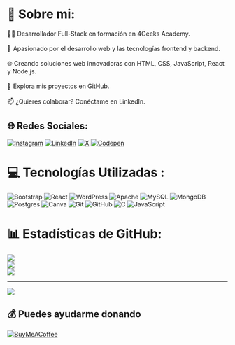 # 💫 Sobre mi:
👨‍💻 Desarrollador Full-Stack en formación en 4Geeks Academy.<br><br>🚀 Apasionado por el desarrollo web y las tecnologías frontend y backend.<br><br>🌐 Creando soluciones web innovadoras con HTML, CSS, JavaScript, React y Node.js.<br><br>📂 Explora mis proyectos en GitHub.<br><br>📫 ¿Quieres colaborar? Conéctame en LinkedIn.


## 🌐 Redes Sociales:
[![Instagram](https://img.shields.io/badge/Instagram-%23E4405F.svg?logo=Instagram&logoColor=white)](https://instagram.com/cristian_as05) [![LinkedIn](https://img.shields.io/badge/LinkedIn-%230077B5.svg?logo=linkedin&logoColor=white)](https://linkedin.com/in/cristian-ayala-sánchez-1a4157307) [![X](https://img.shields.io/badge/X-black.svg?logo=X&logoColor=white)](https://x.com/cristian_as05) [![Codepen](https://img.shields.io/badge/Codepen-000000?style=for-the-badge&logo=codepen&logoColor=white)](https://codepen.io/cristian_as05) 

# 💻 Tecnologías Utilizadas :
![Bootstrap](https://img.shields.io/badge/bootstrap-%238511FA.svg?style=for-the-badge&logo=bootstrap&logoColor=white) ![React](https://img.shields.io/badge/react-%2320232a.svg?style=for-the-badge&logo=react&logoColor=%2361DAFB) ![WordPress](https://img.shields.io/badge/WordPress-%23117AC9.svg?style=for-the-badge&logo=WordPress&logoColor=white) ![Apache](https://img.shields.io/badge/apache-%23D42029.svg?style=for-the-badge&logo=apache&logoColor=white) ![MySQL](https://img.shields.io/badge/mysql-4479A1.svg?style=for-the-badge&logo=mysql&logoColor=white) ![MongoDB](https://img.shields.io/badge/MongoDB-%234ea94b.svg?style=for-the-badge&logo=mongodb&logoColor=white) ![Postgres](https://img.shields.io/badge/postgres-%23316192.svg?style=for-the-badge&logo=postgresql&logoColor=white) ![Canva](https://img.shields.io/badge/Canva-%2300C4CC.svg?style=for-the-badge&logo=Canva&logoColor=white) ![Git](https://img.shields.io/badge/git-%23F05033.svg?style=for-the-badge&logo=git&logoColor=white) ![GitHub](https://img.shields.io/badge/github-%23121011.svg?style=for-the-badge&logo=github&logoColor=white) ![C](https://img.shields.io/badge/c-%2300599C.svg?style=for-the-badge&logo=c&logoColor=white) ![JavaScript](https://img.shields.io/badge/javascript-%23323330.svg?style=for-the-badge&logo=javascript&logoColor=%23F7DF1E)
# 📊 Estadísticas de GitHub:
![](https://github-readme-stats.vercel.app/api?username=Cristiann05&theme=highcontrast&hide_border=false&include_all_commits=true&count_private=true)<br/>
![](https://github-readme-streak-stats.herokuapp.com/?user=Cristiann05&theme=highcontrast&hide_border=false)<br/>
![](https://github-readme-stats.vercel.app/api/top-langs/?username=Cristiann05&theme=highcontrast&hide_border=false&include_all_commits=true&count_private=true&layout=compact)

---
[![](https://visitcount.itsvg.in/api?id=Cristiann05&icon=0&color=0)](https://visitcount.itsvg.in)

  ## 💰 Puedes ayudarme donando
  [![BuyMeACoffee](https://img.shields.io/badge/Buy%20Me%20a%20Coffee-ffdd00?style=for-the-badge&logo=buy-me-a-coffee&logoColor=black)](https://buymeacoffee.com/cristian_as05) 

  
<!-- Proudly created with GPRM ( https://gprm.itsvg.in ) -->
